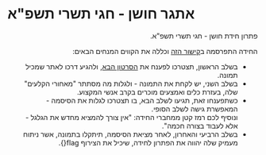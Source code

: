 # אתגר חושן - חגי תשרי תשפ"א

<div dir="rtl">

<p>
פתרון חידת חושן - חגי תשרי תשפ"א.
</p>

<p>
החידה התפרסמה ב<a href="https://www.idf.il/118263/">קישור הזה</a> וכללה את הקווים המנחים הבאים:
</p>

<ul>
    <li>בשלב הראשון, תצטרכו לפענח את <a href="https://youtu.be/KdBf-wvEaCM">הסרטון הבא</a>, ולהגיע דרכו לאתר שמכיל תמונה.</li>
    <li>בשלב השני, יש לקחת את התמונה - ולגלות מה מסתתר "מאחורי הקלעים" שלה, בעזרת כלים ואמצעים מוכרים בקרב אנשי המקצוע. </li>
    <li>כשתפענחו זאת, תגיעו לשלב הבא, בו תצטרכו לגלות את הסיסמה - המאפשרת גישה לשלב הסופי.
    <br/>
    ונוסיף לכם רמז קטן ממחברי החידה: "אין צורך להמציא מחדש את הגלגל - אלא לעבוד בצורה חכמה".  
    <li>בשלב הרביעי והאחרון, לאחר מציאת הסיסמה, תיתקלו בתמונה, אשר ניתוח מעמיק שלה יהווה את הפתרון לחידה, שיכיל את הצירוף flag{}.</li>
</ul>

</div>